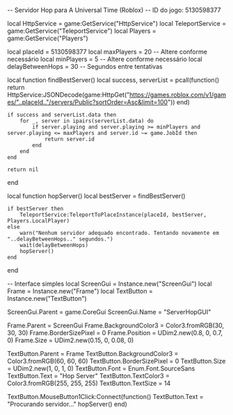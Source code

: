 -- Servidor Hop para A Universal Time (Roblox)
-- ID do jogo: 5130598377

local HttpService = game:GetService("HttpService")
local TeleportService = game:GetService("TeleportService")
local Players = game:GetService("Players")

local placeId = 5130598377
local maxPlayers = 20 -- Altere conforme necessário
local minPlayers = 5 -- Altere conforme necessário
local delayBetweenHops = 30 -- Segundos entre tentativas

local function findBestServer()
    local success, serverList = pcall(function()
        return HttpService:JSONDecode(game:HttpGet("https://games.roblox.com/v1/games/"..placeId.."/servers/Public?sortOrder=Asc&limit=100"))
    end)
    
    if success and serverList.data then
        for _, server in ipairs(serverList.data) do
            if server.playing and server.playing >= minPlayers and server.playing <= maxPlayers and server.id ~= game.JobId then
                return server.id
            end
        end
    end
    
    return nil
end

local function hopServer()
    local bestServer = findBestServer()
    
    if bestServer then
        TeleportService:TeleportToPlaceInstance(placeId, bestServer, Players.LocalPlayer)
    else
        warn("Nenhum servidor adequado encontrado. Tentando novamente em "..delayBetweenHops.." segundos.")
        wait(delayBetweenHops)
        hopServer()
    end
end

-- Interface simples
local ScreenGui = Instance.new("ScreenGui")
local Frame = Instance.new("Frame")
local TextButton = Instance.new("TextButton")

ScreenGui.Parent = game.CoreGui
ScreenGui.Name = "ServerHopGUI"

Frame.Parent = ScreenGui
Frame.BackgroundColor3 = Color3.fromRGB(30, 30, 30)
Frame.BorderSizePixel = 0
Frame.Position = UDim2.new(0.8, 0, 0.7, 0)
Frame.Size = UDim2.new(0.15, 0, 0.08, 0)

TextButton.Parent = Frame
TextButton.BackgroundColor3 = Color3.fromRGB(60, 60, 60)
TextButton.BorderSizePixel = 0
TextButton.Size = UDim2.new(1, 0, 1, 0)
TextButton.Font = Enum.Font.SourceSans
TextButton.Text = "Hop Server"
TextButton.TextColor3 = Color3.fromRGB(255, 255, 255)
TextButton.TextSize = 14

TextButton.MouseButton1Click:Connect(function()
    TextButton.Text = "Procurando servidor..."
    hopServer()
end)
